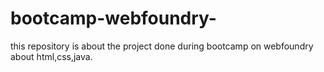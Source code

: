 # bootcamp-webfoundry-

this repository is about the project done during bootcamp on webfoundry about html,css,java.

